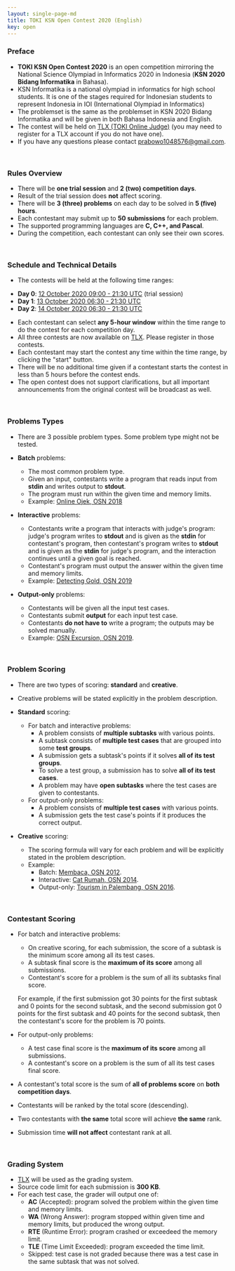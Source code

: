 ```yaml
---
layout: single-page-md
title: TOKI KSN Open Contest 2020 (English)
key: open
---
```


### Preface

- **TOKI KSN Open Contest 2020** is an open competition mirroring the National Science Olympiad in Informatics 2020 in Indonesia (**KSN 2020 Bidang Informatika** in Bahasa).
- KSN Informatika is a national olympiad in informatics for high school students. It is one of the stages required for Indonesian students to represent Indonesia in IOI (International Olympiad in Informatics)
- The problemset is the same as the problemset in KSN 2020 Bidang Informatika and will be given in both Bahasa Indonesia and English.
- The contest will be held on [TLX (TOKI Online Judge)](https://tlx.toki.id/contests) (you may need to register for a TLX account if you do not have one).
- If you have any questions please contact [prabowo1048576@gmail.com](mailto:prabowo1048576@gmail.com).

<br>

### Rules Overview

* There will be **one trial session** and **2 (two) competition days**.
* Result of the trial session does **not** affect scoring.
* There will be **3 (three) problems** on each day to be solved in **5 (five) hours**.
* Each contestant may submit up to **50 submissions** for each problem.
* The supported programming languages are **C, C++, and Pascal**.
* During the competition, each contestant can only see their own scores.

<br>

### Schedule and Technical Details

- The contests will be held at the following time ranges:
* **Day 0**: [12 October 2020 09:00 - 21:30 UTC](https://www.timeanddate.com/worldclock/fixedtime.html?msg=TOKI+KSN+Open+Contest+2020+Day+0&iso=20201012T1600&p1=108&ah=12&am=30) (trial session)
* **Day 1**: [13 October 2020 06:30 - 21:30 UTC](https://www.timeanddate.com/worldclock/fixedtime.html?msg=TOKI+KSN+Open+Contest+2020+Day+1&iso=20201013T1330&p1=108&ah=15&am=00)
* **Day 2**: [14 October 2020 06:30 - 21:30 UTC](https://www.timeanddate.com/worldclock/fixedtime.html?msg=TOKI+KSN+Open+Contest+2020+Day+2&iso=20201014T1330&p1=108&ah=15&am=00)

- Each contestant can select **any 5-hour window** within the time range to do the contest for each competition day.
- All three contests are now available on [TLX](https://tlx.toki.id/contests). Please register in those contests.
- Each contestant may start the contest any time within the time range, by clicking the "start" button.
- There will be no additional time given if a contestant starts the contest in less than 5 hours before the contest ends.
- The open contest does not support clarifications, but all important announcements from the original contest will be broadcast as well.

<br>

### Problems Types

- There are 3 possible problem types. Some problem type might not be tested.

- **Batch** problems:
  * The most common problem type.
  * Given an input, contestants write a program that reads input from **stdin** and writes output to **stdout**.
  * The program must run within the given time and memory limits.
  * Example: [Online Ojek, OSN 2018](https://tlx.toki.id/problems/osn-2018-1/C)

- **Interactive** problems:
  * Contestants write a program that interacts with judge's program: judge's program writes to **stdout** and is given as the **stdin** for contestant's program, then contestant's program writes to **stdout** and is given as the **stdin** for judge's program, and the interaction continues until a given goal is reached.
  * Contestant's program must output the answer within the given time and memory limits.
  * Example: [Detecting Gold, OSN 2019](https://tlx.toki.id/problems/osn-2019-2/B)

- **Output-only** problems:
  * Contestants will be given all the input test cases.
  * Contestants submit **output** for each input test case.
  * Contestants **do not have to** write a program; the outputs may be solved manually.
  * Example: [OSN Excursion, OSN 2019](https://tlx.toki.id/problems/osn-2019-1/C).

<br>

### Problem Scoring

* There are two types of scoring: **standard** and **creative**.
* Creative problems will be stated explicitly in the problem description.

* **Standard** scoring:
  * For batch and interactive problems:
    * A problem consists of **multiple subtasks** with various points.
    * A subtask consists of **multiple test cases** that are grouped into some **test groups**.
    * A submission gets a subtask's points if it solves **all of its test groups**.
    * To solve a test group, a submission has to solve **all of its test cases**.
    * A problem may have **open subtasks** where the test cases are given to contestants.
  * For output-only problems:
    * A problem consists of **multiple test cases** with various points.
    * A submission gets the test case's points if it produces the correct output.

* **Creative** scoring:
  * The scoring formula will vary for each problem and will be explicitly stated in the problem description.
  * Example:
    * Batch: [Membaca, OSN 2012](https://tlx.toki.id/problems/osn-2012-2/D).
    * Interactive: [Cat Rumah, OSN 2014](https://tlx.toki.id/problems/osn-2014-1/B).
    * Output-only: [Tourism in Palembang, OSN 2016](https://tlx.toki.id/problems/osn-2016-2/C).

<br>

### Contestant Scoring

* For batch and interactive problems:
  * On creative scoring, for each submission, the score of a subtask is the minimum score among all its test cases.
  * A subtask final score is the **maximum of its score** among all submissions.
  * Contestant's score for a problem is the sum of all its subtasks final score.

  For example, if the first submission got 30 points for the first subtask and 0 points for the second subtask, and the second submission got 0 points for the first subtask and 40 points for the second subtask, then the contestant's score for the problem is 70 points.
* For output-only problems:
  * A test case final score is the **maximum of its score** among all submissions.
  * A contestant's score on a problem is the sum of all its test cases final score.
* A contestant's total score is the sum of **all of problems score** on **both competition days**.
* Contestants will be ranked by the total score (descending).
* Two contestants with **the same** total score will achieve **the same** rank.
* Submission time **will not affect** contestant rank at all.

<br>

### Grading System

* [TLX](https://tlx.toki.id) will be used as the grading system.
* Source code limit for each submission is **300 KB**.
* For each test case, the grader will output one of:
  * **AC** (Accepted): program solved the problem within the given time and memory limits.
  * **WA** (Wrong Answer): program stopped within given time and memory limits, but produced the wrong output.
  * **RTE** (Runtime Error): program crashed or exceedeed the memory limit.
  * **TLE** (Time Limit Exceeded): program exceeded the time limit.
  * Skipped: test case is not graded because there was a test case in the same subtask that was not solved.

